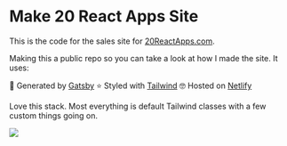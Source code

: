 # Make 20 React Apps Site

This is the code for the sales site for [20ReactApps.com](https://20ReactApps.com).

Making this a public repo so you can take a look at how I made the site. It uses:

💪 Generated by [Gatsby](https://www.gatsbyjs.org/)
⭐️ Styled with [Tailwind](https://tailwindcss.com/)
🤓 Hosted on [Netlify](https://www.netlify.com/)

Love this stack. Most everything is default Tailwind classes with a few custom things going on.

![](https://i.imgur.com/jowksyq.png)

